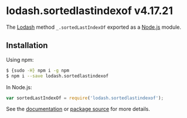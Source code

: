 # lodash.sortedlastindexof v4.17.21

The [Lodash](https://lodash.com/) method `_.sortedLastIndexOf` exported as a [Node.js](https://nodejs.org/) module.

## Installation

Using npm:
```bash
$ {sudo -H} npm i -g npm
$ npm i --save lodash.sortedlastindexof
```

In Node.js:
```js
var sortedLastIndexOf = require('lodash.sortedlastindexof');
```

See the [documentation](https://lodash.com/docs#sortedLastIndexOf) or [package source](https://github.com/lodash/lodash/blob/4.17.21-npm-packages/lodash.sortedlastindexof) for more details.
